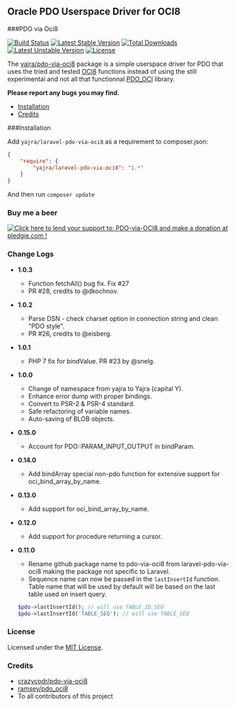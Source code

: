 ## Oracle PDO Userspace Driver for OCI8

###PDO via Oci8

[![Build Status](https://img.shields.io/travis/yajra/pdo-via-oci8.svg)](https://travis-ci.org/yajra/pdo-via-oci8)
[![Latest Stable Version](https://poser.pugx.org/yajra/laravel-pdo-via-oci8/v/stable)](https://packagist.org/packages/yajra/laravel-pdo-via-oci8)
[![Total Downloads](https://poser.pugx.org/yajra/laravel-pdo-via-oci8/downloads)](https://packagist.org/packages/yajra/laravel-pdo-via-oci8)
[![Latest Unstable Version](https://poser.pugx.org/yajra/laravel-pdo-via-oci8/v/unstable)](https://packagist.org/packages/yajra/laravel-pdo-via-oci8)
[![License](https://img.shields.io/badge/license-MIT-blue.svg)](https://github.com/yajra/laravel-pdo-via-oci8/blob/master/LICENSE)


The [yajra/pdo-via-oci8](https://github.com/yajra/pdo-via-oci8) package is a simple userspace driver for PDO that uses the tried and
tested [OCI8](http://php.net/oci8) functions instead of using the still experimental and not all that functionnal
[PDO_OCI](http://www.php.net/manual/en/ref.pdo-oci.php) library.

**Please report any bugs you may find.**

- [Installation](#installation)
- [Credits](#credits)

###Installation

Add `yajra/laravel-pdo-via-oci8` as a requirement to composer.json:

```json
{
    "require": {
        "yajra/laravel-pdo-via-oci8": "1.*"
    }
}
```
And then run `composer update`

### Buy me a beer
<a href='https://pledgie.com/campaigns/29542'><img alt='Click here to lend your support to: PDO-via-OCI8 and make a donation at pledgie.com !' src='https://pledgie.com/campaigns/29542.png?skin_name=chrome' border='0' ></a>

### Change Logs
- **1.0.3**
    - Function fetchAll() bug fix. Fix #27
    - PR #28, credits to @dkochnov.

- **1.0.2**
    - Parse DSN - check charset option in connection string and clean "PDO style".
    - PR #26, credits to @eisberg.

- **1.0.1**
    - PHP 7 fix for bindValue. PR #23 by @snelg.

- **1.0.0**
    - Change of namespace from yajra to Yajra (capital Y).
    - Enhance error dump with proper bindings.
    - Convert to PSR-2 & PSR-4 standard.
    - Safe refactoring of variable names.
    - Auto-saving of BLOB objects.

- **0.15.0**
    - Account for PDO::PARAM_INPUT_OUTPUT in bindParam.

- **0.14.0**
    - Add bindArray special non-pdo function for extensive support for oci_bind_array_by_name.

- **0.13.0**
    - Add support for oci_bind_array_by_name.

- **0.12.0**
    - Add support for procedure returning a cursor.

- **0.11.0**
    - Rename github package name to pdo-via-oci8 from laravel-pdo-via-oci8 making the package not specific to Laravel.
    - Sequence name can now be passed in the `lastInsertId` function. Table name that will be used by default will be based on the last table used on insert query.
    ```php
    $pdo->lastInsertId(); // will use TABLE_ID_SEQ
    $pdo->lastInsertId('TABLE_SEQ'); // will use TABLE_SEQ
    ```

### License

Licensed under the [MIT License](https://github.com/yajra/pdo-via-oci8/blob/master/LICENSE).

### Credits

- [crazycodr/pdo-via-oci8](https://github.com/crazycodr/pdo-via-oci8)
- [ramsey/pdo_oci8](https://github.com/ramsey/pdo_oci8)
- To all contributors of this project
